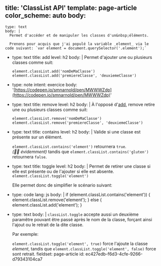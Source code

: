 title: 'ClassList API'
template: page-article
color_scheme: auto
body:
  -
    type: text
    body: |
      Permet d'accéder et de manipuler les classes d'un&nbsp;éléments.
      
      Prenons pour acquis que j'ai populé la variable _element_ via le code suivant: `var element = document.querySelector('.element');`
  -
    type: text
    title: add
    level: h2
    body: |
      Permet d'ajouter une ou plusieurs classes comme&nbsp;suit:
      
      `element.classList.add('nomDeMaClasse')`
      `element.classList.add('premiereClasse', 'deuxiemeClasse')`
  -
    type: note
    intent: exercice
    body: '[https://codepen.io/smnarnold/pen/MWWWZdp](https://codepen.io/smnarnold/pen/MWWWZdp)'
  -
    type: text
    title: remove
    level: h2
    body: |
      À l'opposé d'[add](#add), remove retire une ou plusieurs classes comme suit:
      
      `element.classList.remove('nomDeMaClasse')`
      `element.classList.remove('premiereClasse', 'deuxiemeClasse')`
  -
    type: text
    title: contains
    level: h2
    body: |
      Valide si une classe est présente sur un élément.
      
      `element.classList.contains('element')` retournera `true`. _(🤷‍♂️&nbsp;évidemment)_
      tandis que `element.classList.contains('gluten')` retournera `false`.
  -
    type: text
    title: toggle
    level: h2
    body: |
      Permet de retirer une classe si elle est présente ou de l'ajouter si elle est absente. `element.classList.toggle('element')`
      
      Elle permet donc de simplifier le scénario suivant:
  -
    type: code
    lang: js
    body: |
      if (element.classList.contains('element')) {
        element.classList.remove('element');
      } else {
        element.classList.add('element');
      }
  -
    type: text
    body: |
      `classList.toggle` accepte aussi un deuxième paramêtre pouvant être passé après le nom de la classe, forçant ainsi l'ajout ou le retrait de la dite classe. 
      
      Par exemple:
      
      `element.classList.toggle('element', true)` 
      force l'ajoute la classe _element_, tandis que
      `element.classList.toggle('element', false)` 
      force sont retrait.
fieldset: page-article
id: ec427edb-f6d3-4cfe-9266-d79343104ca7
